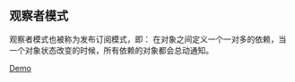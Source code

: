 ## 观察者模式
观察者模式也被称为发布订阅模式，即：
在对象之间定义一个一对多的依赖，当一个对象状态改变的时候，所有依赖的对象都会总动通知。

[Demo](observable/Demo.java)